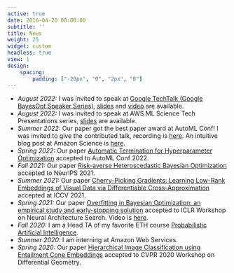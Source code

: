```yaml
---
active: true
date: 2016-04-20 00:00:00
subtitle: ''
title: News
weight: 25
widget: custom
headless: true
view: 1
design:
    spacing:
        padding: ["-20px", "0", "2px", "0"]
---
```

- *August 2022:* I was invited to speak at [Google TechTalk (Google BayesOpt Speaker Series)](https://youtube.com/playlist?list=PLSIUOFhnxEiAxb-3cR_dms4PYr6voVcER), [slides](https://docs.google.com/presentation/d/1S4SsCeIBD23QO-4Bxqyd3Nlg2LjIcTfS0QoX9GFl0Hw/edit?usp=sharing) and [video](https://www.youtube.com/watch?v=HxjU36rBYgk) are available.   
- *August 2022:* I was invited to speak at AWS ML Science Tech Presentations series, [slides](https://docs.google.com/presentation/d/1Z4Wti_maSHM2ua3vJAc83FrO29l8wV6bP1RDoXwZ2tk/edit?usp=sharing) are available.   
- *Summer 2022:* Our paper got the best paper award at AutoML Conf! I was invited to give the contributed talk, recording is [here](https://www.youtube.com/watch?v=uVktK8KZlyE). An intuitive blog post at Amazon Science is [here](https://www.amazon.science/blog/amazon-wins-best-paper-award-at-first-automl-conference).
- *Spring 2022:* Our paper [Automatic Termination for Hyperparameter Optimization](https://openreview.net/forum?id=BNeNQWaBIgq) accepted to AutoML Conf 2022.
- *Fall 2021:* Our paper [Risk-averse Heteroscedastic Bayesian Optimization](https://arxiv.org/pdf/2111.03637.pdf) accepted to NeurIPS 2021.
- *Summer 2021:* Our paper [Cherry-Picking Gradients: Learning Low-Rank Embeddings of Visual Data via Differentiable Cross-Approximation](https://arxiv.org/pdf/2105.14250.pdf) accepted at ICCV 2021.
- *Spring 2021:* Our paper [Overfitting in Bayesian Optimization: an empirical
study and early-stopping solution](https://arxiv.org/pdf/2104.08166.pdf) accepted to ICLR Workshop on Neural Architecture Search. Video is [here](https://slideslive.com/38955387/overfitting-in-bayesian-optimization-an-empirical-study-and-earlystopping-solution?ref=search).
- *Fall 2020:* I am a Head TA of my favorite ETH course [Probabilistic Artificial Intelligence](https://las.inf.ethz.ch/pai-f20).
- *Summer 2020:* I am interning at Amazon Web Services.
- *Spring 2020:* Our paper [Hierarchical Image Classification using Entailment Cone Embeddings](https://openaccess.thecvf.com/content_CVPRW_2020/papers/w50/Dhall_Hierarchical_Image_Classification_Using_Entailment_Cone_Embeddings_CVPRW_2020_paper.pdf) accepted to CVPR 2020 Workshop on Differential Geometry.